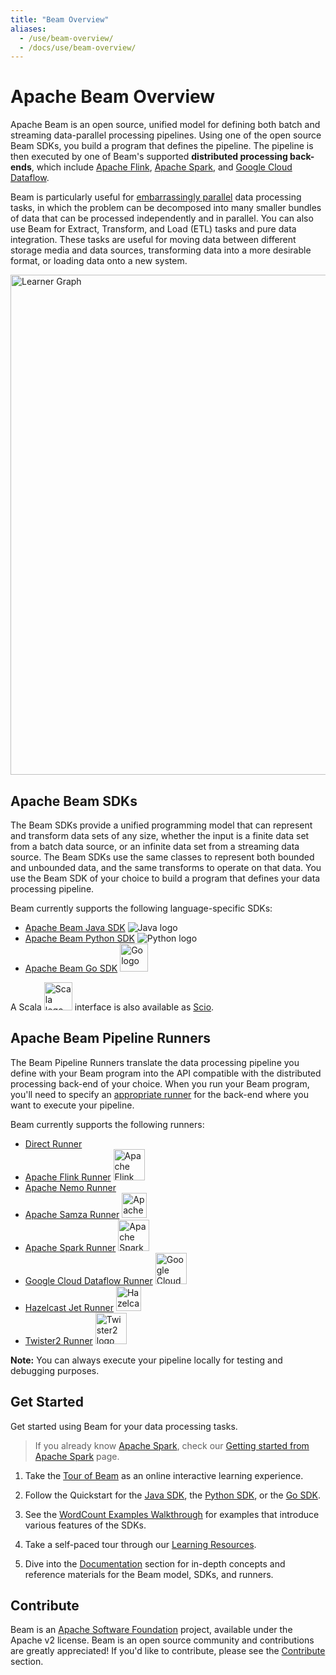 ```yaml
---
title: "Beam Overview"
aliases:
  - /use/beam-overview/
  - /docs/use/beam-overview/
---
```


<!--
Licensed under the Apache License, Version 2.0 (the "License");
you may not use this file except in compliance with the License.
You may obtain a copy of the License at

http://www.apache.org/licenses/LICENSE-2.0

Unless required by applicable law or agreed to in writing, software
distributed under the License is distributed on an "AS IS" BASIS,
WITHOUT WARRANTIES OR CONDITIONS OF ANY KIND, either express or implied.
See the License for the specific language governing permissions and
limitations under the License.
-->

# Apache Beam Overview

Apache Beam is an open source, unified model for defining both batch and streaming data-parallel processing pipelines. Using one of the open source Beam SDKs, you build a program that defines the pipeline. The pipeline is then executed by one of Beam's supported **distributed processing back-ends**, which include [Apache Flink](https://flink.apache.org), [Apache Spark](http://spark.apache.org), and [Google Cloud Dataflow](https://cloud.google.com/dataflow).

Beam is particularly useful for [embarrassingly parallel](https://en.wikipedia.org/wiki/Embarassingly_parallel) data processing tasks, in which the problem can be decomposed into many smaller bundles of data that can be processed independently and in parallel. You can also use Beam for Extract, Transform, and Load (ETL) tasks and pure data integration. These tasks are useful for moving data between different storage media and data sources, transforming data into a more desirable format, or loading data onto a new system.

<img src="/images/learner_graph.png" width="800px" alt="Learner Graph">

## Apache Beam SDKs

The Beam SDKs provide a unified programming model that can represent and transform data sets of any size, whether the input is a finite data set from a batch data source, or an infinite data set from a streaming data source. The Beam SDKs use the same classes to represent both bounded and unbounded data, and the same transforms to operate on that data. You use the Beam SDK of your choice to build a program that defines your data processing pipeline.

Beam currently supports the following language-specific SDKs:

- [Apache Beam Java SDK](/documentation/sdks/java) ![Java logo](/images/logos/sdks/java.png)
- [Apache Beam Python SDK](/documentation/sdks/python) ![Python logo](/images/logos/sdks/python.png)
- [Apache Beam Go SDK](/documentation/sdks/go) <img src="/images/logos/sdks/go.png" height="45px" alt="Go logo">

A Scala <img src="/images/logos/sdks/scala.png" height="45px" alt="Scala logo"> interface is also available as [Scio](https://github.com/spotify/scio).

## Apache Beam Pipeline Runners

The Beam Pipeline Runners translate the data processing pipeline you define with your Beam program into the API compatible with the distributed processing back-end of your choice. When you run your Beam program, you'll need to specify an [appropriate runner](/documentation/runners/capability-matrix) for the back-end where you want to execute your pipeline.

Beam currently supports the following runners:

- [Direct Runner](/documentation/runners/direct)
- [Apache Flink Runner](/documentation/runners/flink) <img src="/images/logos/runners/flink.png" height="50px" alt="Apache Flink logo">
- [Apache Nemo Runner](/documentation/runners/nemo)
- [Apache Samza Runner](/documentation/runners/samza) <img src="/images/logos/runners/samza.png" height="40px" alt="Apache Samza logo">
- [Apache Spark Runner](/documentation/runners/spark) <img src="/images/logos/runners/spark.png" height="50px" alt="Apache Spark logo">
- [Google Cloud Dataflow Runner](/documentation/runners/dataflow) <img src="/images/logos/runners/dataflow.png" height="50px" alt="Google Cloud Dataflow logo">
- [Hazelcast Jet Runner](/documentation/runners/jet) <img src="/images/logos/runners/jet.png" height="40px" alt="Hazelcast Jet logo">
- [Twister2 Runner](/documentation/runners/twister2) <img src="/images/logos/runners/twister2.png" height="50px" alt="Twister2 logo">

**Note:** You can always execute your pipeline locally for testing and debugging purposes.

## Get Started

Get started using Beam for your data processing tasks.

> If you already know [Apache Spark](http://spark.apache.org/),
> check our [Getting started from Apache Spark](/get-started/from-spark) page.

1. Take the [Tour of Beam](/get-started/tour-of-beam) as an online interactive learning experience.

1. Follow the Quickstart for the [Java SDK](/get-started/quickstart-java), the [Python SDK](/get-started/quickstart-py), or the [Go SDK](/get-started/quickstart-go).

1. See the [WordCount Examples Walkthrough](/get-started/wordcount-example) for examples that introduce various features of the SDKs.

1. Take a self-paced tour through our [Learning Resources](/documentation/resources/learning-resources).

1. Dive into the [Documentation](/documentation/) section for in-depth concepts and reference materials for the Beam model, SDKs, and runners.

## Contribute

Beam is an <a href="http://www.apache.org" target="_blank">Apache Software Foundation</a> project, available under the Apache v2 license. Beam is an open source community and contributions are greatly appreciated! If you'd like to contribute, please see the [Contribute](/contribute/) section.

